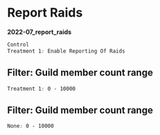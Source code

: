 # Report Raids

**2022-07_report_raids**

```css
Control
Treatment 1: Enable Reporting Of Raids
```

## Filter: Guild member count range
```css
Treatment 1: 0 - 10000
```
## Filter: Guild member count range
```css
None: 0 - 10000
```


